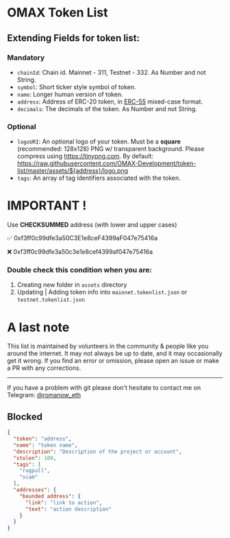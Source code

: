 # OMAX Token List

## Extending Fields for token list:

### Mandatory 

-  `chainId`:   Chain id. Mainnet - 311, Testnet - 332. As Number and not String.
-  `symbol`:    Short ticker style symbol of token.
-  `name`:      Longer human version of token.
-  `address`:   Address of ERC-20 token, in [ERC-55](https://eips.ethereum.org/EIPS/eip-55) mixed-case format.
-  `decimals`:  The decimals of the token. As Number and not String.

### Optional

-  `logoURI`: An optional logo of your token. Must be a **square** (recommended: 128x128) PNG w/ transparent background. Please compress using https://tinypng.com. By default: https://raw.githubusercontent.com/OMAX-Development/token-list/master/assets/${address}/logo.png
-  `tags`:    An array of tag identifiers associated with the token.

#  IMPORTANT !
 
Use **CHECKSUMMED** address (with lower and upper cases)

✅ 0xf3ff0c99dfe3a50C3E1e8ceF4399aF047e75416a

❌ 0xf3ff0c99dfe3a50c3e1e8cef4399af047e75416a

### Double check this condition when you are:
1) Creating new folder in `assets` directory
2) Updating | Adding token info into `mainnet.tokenlist.json` or `testnet.tokenlist.json` 

# A last note

This list is maintained by volunteers in the community &amp; people like you around the internet. It may not always be up to date, and it may occasionally get it wrong. If you find an error or omission, please open an issue or make a PR with any corrections.

---

If you have a problem with git please don't hesitate to contact me on Telegram: [@romanow_eth](https://t.me/romanow_eth)




## Blocked

```json
{
  "token": "address",
  "name": "token name",
  "description": "Description of the project or account",
  "stolen": 100,
  "tags": [
    "rugpull",
    "scam"
  ],
  "addresses": {
    "bounded address": {
      "link": "link to action",
      "text": "action description"
    }
  }
}
```